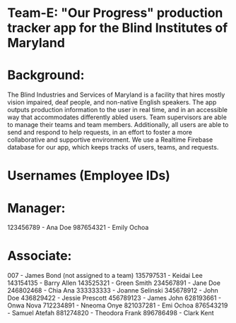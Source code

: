 # Team-E: "Our Progress" production tracker app for the Blind Institutes of Maryland
# Background:
The Blind Industries and Services of Maryland is a facility that hires mostly vision impaired, deaf
people, and non-native English speakers. The app outputs production information to the user in real
time, and in an accessible way that accommodates differently abled users.
Team supervisors are able to manage their teams and team members. Additionally, all users are able 
to send and respond to help requests, in an effort to foster a more collaborative and supportive 
environment.
We use a Realtime Firebase database for our app, which keeps tracks of users, teams, and requests.

# Usernames (Employee IDs)
# Manager: 
123456789 - Ana Doe
987654321 - Emily Ochoa

# Associate:
007 - James Bond (not assigned to a team)
135797531 - Keidai Lee
143154135 - Barry Allen
143525321 - Green Smith
234567891 - Jane Doe
246802468 - Chia Ana
333333333 - Joanne Selinski
345678912 - John Doe
436829422 - Jessie Prescott
456789123 - James John
628193661 - Onwa Nova
712234891 - Nneoma Onye
821037281 - Emi Ochoa
876543219 - Samuel Atefah
881274820 - Theodora Frank
896786498 - Clark Kent

